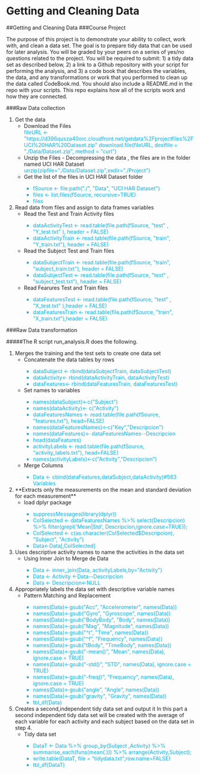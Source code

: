 # Getting and Cleaning Data
##Getting and Cleaning Data
###Course Project

The purpose of this project is to demonstrate your ability to collect, work with, and clean a data set. The goal is to prepare tidy data that can be used for later analysis. You will be graded by your peers on a series of yes/no questions related to the project. You will be required to submit: 1) a tidy data set as described below, 2) a link to a Github repository with your script for performing the analysis, and 3) a code book that describes the variables, the data, and any transformations or work that you performed to clean up the data called CodeBook.md. You should also include a README.md in the repo with your scripts. This repo explains how all of the scripts work and how they are connected.  

###Raw Data collection
<ol>
  <li>Get the data
         <ul>
                <li>Download the Files</li>
                <font color='#00B2EE'>
                fileURL <- "https://d396qusza40orc.cloudfront.net/getdata%2Fprojectfiles%2FUCI%20HAR%20Dataset.zip"
                 download.file(fileURL, destfile = "./Data/Dataset.zip", method = "curl")
                </font>
                <li>Unzip the Files - Decompressing the data , the files are in the folder named UCI HAR Dataset</li>
                <font color='#00B2EE'>unzip(zipfile="./Data/Dataset.zip",exdir="./Project")</font>
                <li>Get the list of the files in UCI HAR Dataset folder</li>
                <font color='#00B2EE'>
                <ul>
                <li>fSource <- file.path("./", "Data", "UCI HAR Dataset")</li>
                <li>files <- list.files(fSource, recursive=TRUE)</li>
                <li>files</li>
                </ul>
                </font>
        </ul>
  </li>
  
  <li>Read data from files and assign to data frames variables
        <ul>
                <li>Read the Test and Train Activity files
                        <font color='#00B2EE'>
                        <ul>
                        <li>dataActivityTest  <- read.table(file.path(fSource, "test" , "Y_test.txt" ), header = FALSE)</li>
                        <li>dataActivityTrain <- read.table(file.path(fSource, "train", "Y_train.txt"), header = FALSE)</li>
                        </ul>
                        </font>
                </li>
                <li>Read the Subject Test and Train files
                        <font color='#00B2EE'>
                         <ul>
                         <li>dataSubjectTrain <- read.table(file.path(fSource, "train", "subject_train.txt"), header = FALSE)</li>
                         <li>dataSubjectTest  <- read.table(file.path(fSource, "test" , "subject_test.txt"), header = FALSE)</li>
                         </ul>
                        </font>
                </li>
                <li>Read Fearures Test and Train files
                        <font color='#00B2EE'>
                         <ul>
                         <li>dataFeaturesTest  <- read.table(file.path(fSource, "test" , "X_test.txt" ),header = FALSE)</li>
                         <li>dataFeaturesTrain <- read.table(file.path(fSource, "train", "X_train.txt"),header = FALSE)</li>
                        </ul>
                        </font>
                </li>
        </ul>
  </li>
</ol>

###Raw Data transformation

#####The R script run_analysis.R does the following.
<ol>
  <li>Merges the training and the test sets to create one data set
        <ul>
                <li>Concatenate the data tables by rows
                        <font color='#00B2EE'>
                         <ul>
                         <li>dataSubject <- rbind(dataSubjectTrain, dataSubjectTest)</li>
                         <li>dataActivity<- rbind(dataActivityTrain, dataActivityTest)</li>
                         <li>dataFeatures<- rbind(dataFeaturesTrain, dataFeaturesTest)</li>
                         </ul>
                        </font>
                </li>
                <li>Set names to variables
                        <font color='#00B2EE'>
                         <ul>
                         <li>names(dataSubject)<-c("Subject")</li>
                         <li>names(dataActivity)<- c("Activity")</li>
                         <li>dataFeaturesNames <- read.table(file.path(fSource, "features.txt"), head=FALSE)</li>
                         <li>names(dataFeaturesNames)<-c("Key","Descripcion")</li>
                         <li>names(dataFeatures)<- dataFeaturesNames--Descripcion</li>
                         <li>head(dataFeatures)</li>
                         <li>activityLabels <-  read.table(file.path(fSource, "activity_labels.txt"), head=FALSE)</li>
                         <li>names(activityLabels)<-c("Activity","Descripcion")</li>
                         </ul>
                        </font>
                </li>
                <li>Merge Columns
                        <font color='#00B2EE'>
                         <ul><li>
                         Data <- cbind(dataFeatures,dataSubject,dataActivity)#563 Variables
                        </li></ul>
                        </font>
                </li>
        </ul>
  </li>
  <li>**Extracts only the measurements on the mean and standard deviation for each measurement**
        <ul>
                <li>load dplyr package
                        <font color='#00B2EE'>
                         <ul>
                         <li>suppressMessages(library(dplyr))
                         <li>ColSelected <- 
                         dataFeaturesNames %>%
                                 select(Descripcion) %>%
                                 filter(grepl('Mean|Std', Descripcion,ignore.case=TRUE));</li>
                         <li>ColSelected <- c(as.character(ColSelected$Descripcion), "Subject", "Activity")</li>
                         <li>Data<-Data[,ColSelected]</li>
                         </ul>
                        </font>
                </li>
        </ul>
  </li>
  <li>Uses descriptive activity names to name the activities in the data set
        <ul>
                <li>Using Inner Join to Merge de Data
                        <font color='#00B2EE'>
                         <ul>
                         <li>Data <- inner_join(Data, activityLabels,by="Activity")</li>
                         <li>Data <- Activity <-Data--Descripcion</li>
                         <li>Data <- Descripcion<-NULL</li>
                        </ul>
                        </font>
                </li>
        </ul>
  </li>
  <li>Appropriately labels the data set with descriptive variable names 
        <ul>
                <li>Pattern Matching and Replacement
                        <font color='#00B2EE'>
                         <ul>
                         <li>names(Data)<-gsub("Acc", "Accelerometer", names(Data))</li>
                         <li>names(Data)<-gsub("Gyro", "Gyroscope", names(Data))</li>
                         <li>names(Data)<-gsub("BodyBody", "Body", names(Data))</li>
                         <li>names(Data)<-gsub("Mag", "Magnitude", names(Data))</li>
                         <li>names(Data)<-gsub("^t", "Time", names(Data))</li>
                         <li>names(Data)<-gsub("^f", "Frequency", names(Data))</li>
                         <li>names(Data)<-gsub("tBody", "TimeBody", names(Data))</li>
                         <li>names(Data)<-gsub("-mean()", "Mean", names(Data), ignore.case = TRUE)</li>
                         <li>names(Data)<-gsub("-std()", "STD", names(Data), ignore.case = TRUE)</li>
                         <li>names(Data)<-gsub("-freq()", "Frequency", names(Data), ignore.case = TRUE)</li>
                         <li>names(Data)<-gsub("angle", "Angle", names(Data))</li>
                         <li>names(Data)<-gsub("gravity", "Gravity", names(Data))</li>
                         <li>tbl_df(Data)</li>
                        </ul>
                        </font>
                </li>
        </ul>
  </li>
  <li>Creates a second,independent tidy data set and output it
      In this part a second independent tidy data set will be created with the average of each variable 
      for each activity and each subject based on the data set in step 4.
      <ul>
                <li>Tidy data set 
                <font color='#00B2EE'>
                         <ul><li>
                         DataT <- Data %>% 
                         group_by(Subject ,Activity) %>% 
                         summarise_each(funs(mean(.))) %>% 
                         arrange(Activity,Subject);
                         </li>
                         <li>
                         write.table(DataT, file = "tidydata.txt",row.name=FALSE)
                         </li>
                         <li>tbl_df(DataT)</li>
                         </ul>
                </font>
                </li>
      </ul>
  
  </li>
</ol>